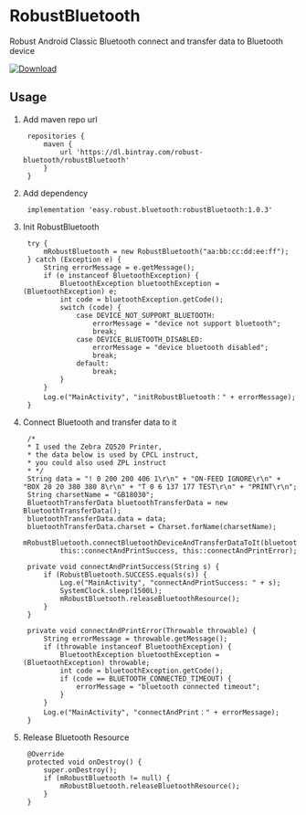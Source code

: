 # RobustBluetooth

Robust Android Classic Bluetooth connect and transfer data to Bluetooth device

[ ![Download](https://api.bintray.com/packages/robust-bluetooth/robustBluetooth/robustBluetooth/images/download.svg) ](https://bintray.com/robust-bluetooth/robustBluetooth/robustBluetooth/_latestVersion)

## Usage

1. Add maven repo url


        repositories {
            maven {
                url 'https://dl.bintray.com/robust-bluetooth/robustBluetooth'
            }
        }

2. Add dependency


        implementation 'easy.robust.bluetooth:robustBluetooth:1.0.3'

3. Init RobustBluetooth


        try {
            mRobustBluetooth = new RobustBluetooth("aa:bb:cc:dd:ee:ff");
        } catch (Exception e) {
            String errorMessage = e.getMessage();
            if (e instanceof BluetoothException) {
                BluetoothException bluetoothException = (BluetoothException) e;
                int code = bluetoothException.getCode();
                switch (code) {
                    case DEVICE_NOT_SUPPORT_BLUETOOTH:
                        errorMessage = "device not support bluetooth";
                        break;
                    case DEVICE_BLUETOOTH_DISABLED:
                        errorMessage = "device bluetooth disabled";
                        break;
                    default:
                        break;
                }
            }
            Log.e("MainActivity", "initRobustBluetooth：" + errorMessage);
        }

4. Connect Bluetooth and transfer data to it


        /*
        * I used the Zebra ZQ520 Printer,
        * the data below is used by CPCL instruct,
        * you could also used ZPL instruct
        * */
        String data = "! 0 200 200 406 1\r\n" + "ON-FEED IGNORE\r\n" + "BOX 20 20 380 380 8\r\n" + "T 0 6 137 177 TEST\r\n" + "PRINT\r\n";
        String charsetName = "GB18030";
        BluetoothTransferData bluetoothTransferData = new BluetoothTransferData();
        bluetoothTransferData.data = data;
        bluetoothTransferData.charset = Charset.forName(charsetName);
        mRobustBluetooth.connectBluetoothDeviceAndTransferDataToIt(bluetoothTransferData,
                this::connectAndPrintSuccess, this::connectAndPrintError);
                
        private void connectAndPrintSuccess(String s) {
            if (RobustBluetooth.SUCCESS.equals(s)) {
                Log.e("MainActivity", "connectAndPrintSuccess: " + s);
                SystemClock.sleep(1500L);
                mRobustBluetooth.releaseBluetoothResource();
            }
        }
    
        private void connectAndPrintError(Throwable throwable) {
            String errorMessage = throwable.getMessage();
            if (throwable instanceof BluetoothException) {
                BluetoothException bluetoothException = (BluetoothException) throwable;
                int code = bluetoothException.getCode();
                if (code == BLUETOOTH_CONNECTED_TIMEOUT) {
                    errorMessage = "bluetooth connected timeout";
                }
            }
            Log.e("MainActivity", "connectAndPrint：" + errorMessage);
        }
        
5. Release Bluetooth Resource


        @Override
        protected void onDestroy() {
            super.onDestroy();
            if (mRobustBluetooth != null) {                  
                mRobustBluetooth.releaseBluetoothResource(); 
            }                                                
        }

